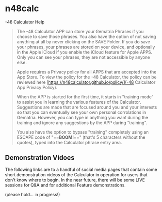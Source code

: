 # n48calc
-48 Calculator Help

> The -48 Calculator APP can store your Gematria Phrases if you choose to save those phrases. You also have the option of not saving anything at all by never clicking on the SAVE Folder. If you do save your phrases, your phrases are stored on your device, and optionally in the Apple iCloud if you enable the iCloud feature for Apple APPS. Only you can see your phrases, they are not accessible by anyone else.
>
> Apple requires a Privacy policy for all APPS that are accepted into the App Store. To view the policy for the -48 Calculator, the policy can be reviewed here [https://n48calculator.github.io/policy/](-48 Calculator App Privacy Policy).
>
> When the APP is started for the first time, it starts in "training mode" to assist you in learning the various features of the Calculator. Suggestions are made that are focused around you and your interests so that you can eventually see your own personal corrolations in Gematria. However, you can type in anything you want during the training and ignore any suggestions by the APP during "training".
>
> You also have the option to bypass "training" completely using an ESCAPE code of "==**BQQM!**==" (that's 5 characters without the quotes), typed into the Calculator phrase entry area.

## Demonstration Vidoes

The following links are to a handful of social media pages that contain some short demonstration videos of the Calculator in operation for users that don't know where to begin.  In the near future, there will be some LIVE sessions for Q&A and for additional Feature demonstrations.

(please hold... in progress!)
